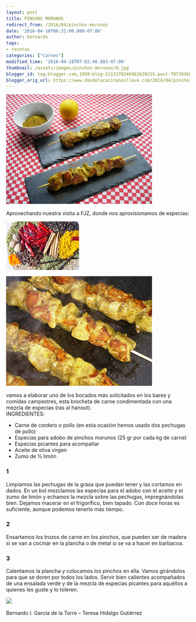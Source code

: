 ```yaml
---
layout: post
title: PINCHOS MORUNOS
redirect_from: /2016/04/pinchos-morunos
date: '2016-04-18T06:31:00.000-07:00'
author: bernardo
tags:
- recetas
categories: ["Carnes"]
modified_time: '2016-04-18T07:02:46.883-07:00'
thumbnail: /assets/images/pinchos-morunos/0.jpg
blogger_id: tag:blogger.com,1999:blog-5113370346961639215.post-7073936811280725816
blogger_orig_url: https://www.dondelacocinanoslleve.com/2016/04/pinchos-morunos.html
---
```


![](/assets/images/pinchos-morunos/0.jpg)

  
Aprovechando nuestra visita a FJZ, donde nos aprovisionamos de especias:  
  

![](/assets/images/pinchos-morunos/1.jpg)

![](/assets/images/pinchos-morunos/2.jpg)

  
vamos a elaborar uno de los bocados más solicitados en los bares y comidas campestres, esta brocheta de carne condimentada con una mezcla de especias (ras al hanout).  
INGREDIENTES:
* Carne de cordero o pollo (en esta ocasión hemos usado dos pechugas de pollo)
* Especias para adobo de pinchos morunos (25 gr por cada kg de carne)
* Especias picantes para acompañar
* Aceite de oliva virgen
* Zumo de ½ limón  

### 1

Limpiamos las pechugas de la grasa que puedan tener y las cortamos en dados. En un bol mezclamos las especias para el adobo con el aceite y el zumo de limón y echamos la mezcla sobre las pechugas, impregnándolas bien. Dejamos macerar en el frigorífico, bien tapado. Con doce horas es suficiente, aunque podemos tenerlo más tiempo.  

### 2

Ensartamos los trozos de carne en los pinchos, que pueden ser de madera si se van a cocinar en la plancha o de metal si se va a hacer en barbacoa.  

### 3

Calentamos la plancha y colocamos los pinchos en ella. Vamos girándolos para que se doren por todos los lados. Servir bien calientes acompañados de una ensalada verde y de la mezcla de especias picantes para aquéllos a quienes les guste y lo toleren.  

![](/assets/images/pinchos-morunos/3.jpg)

  
  
Bernardo I. García de la Torre – Teresa Hidalgo Gutiérrez
